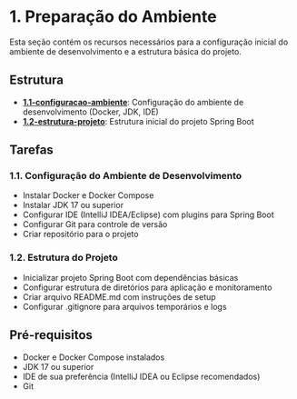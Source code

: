 # 1. Preparação do Ambiente

Esta seção contém os recursos necessários para a configuração inicial do ambiente de desenvolvimento e a estrutura básica do projeto.

## Estrutura

- **[1.1-configuracao-ambiente](./1.1-configuracao-ambiente)**: Configuração do ambiente de desenvolvimento (Docker, JDK, IDE)
- **[1.2-estrutura-projeto](./1.2-estrutura-projeto)**: Estrutura inicial do projeto Spring Boot

## Tarefas

### 1.1. Configuração do Ambiente de Desenvolvimento
- Instalar Docker e Docker Compose
- Instalar JDK 17 ou superior
- Configurar IDE (IntelliJ IDEA/Eclipse) com plugins para Spring Boot
- Configurar Git para controle de versão
- Criar repositório para o projeto

### 1.2. Estrutura do Projeto
- Inicializar projeto Spring Boot com dependências básicas
- Configurar estrutura de diretórios para aplicação e monitoramento
- Criar arquivo README.md com instruções de setup
- Configurar .gitignore para arquivos temporários e logs

## Pré-requisitos

- Docker e Docker Compose instalados
- JDK 17 ou superior
- IDE de sua preferência (IntelliJ IDEA ou Eclipse recomendados)
- Git
